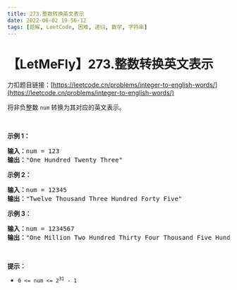 ```yaml
---
title: 273.整数转换英文表示
date: 2022-06-02 19-56-12
tags: [题解, LeetCode, 困难, 递归, 数学, 字符串]
---
```


# 【LetMeFly】273.整数转换英文表示

力扣题目链接：[https://leetcode.cn/problems/integer-to-english-words/](https://leetcode.cn/problems/integer-to-english-words/)

<p>将非负整数 <code>num</code> 转换为其对应的英文表示。</p>

<p>&nbsp;</p>

<p><strong>示例 1：</strong></p>

<pre>
<strong>输入：</strong>num = 123
<strong>输出：</strong>"One Hundred Twenty Three"
</pre>

<p><strong>示例 2：</strong></p>

<pre>
<strong>输入：</strong>num = 12345
<strong>输出：</strong>"Twelve Thousand Three Hundred Forty Five"
</pre>

<p><strong>示例 3：</strong></p>

<pre>
<strong>输入：</strong>num = 1234567
<strong>输出：</strong>"One Million Two Hundred Thirty Four Thousand Five Hundred Sixty Seven"
</pre>

<p>&nbsp;</p>

<p><strong>提示：</strong></p>

<ul>
	<li><code>0 &lt;= num &lt;= 2<sup>31</sup> - 1</code></li>
</ul>


    